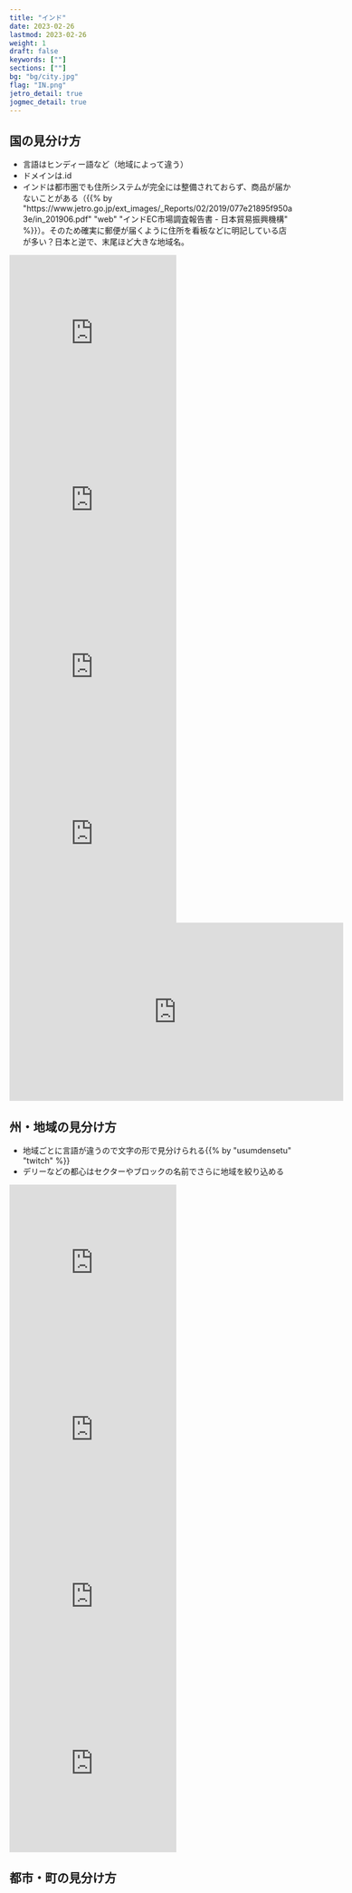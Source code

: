 ```yaml
---
title: "インド"
date: 2023-02-26
lastmod: 2023-02-26
weight: 1
draft: false
keywords: [""]
sections: [""]
bg: "bg/city.jpg"
flag: "IN.png"
jetro_detail: true
jogmec_detail: true
---
```


<div class="main-desciption country-description">
    <h2 class="section-title">国の見分け方</h2>
    <ul class="rule-list">
        <li>言語は<span class="quiz">ヒンディー語など（地域によって違う）</span></li>
        <li>ドメインは<span class="quiz">.id</span></li>
        <li>インドは都市圏でも住所システムが完全には整備されておらず、商品が届かないことがある（{{% by "https://www.jetro.go.jp/ext_images/_Reports/02/2019/077e21895f950a3e/in_201906.pdf" "web" "インドEC市場調査報告書 - 日本貿易振興機構" %}}）。そのため確実に郵便が届くように住所を看板などに明記している店が多い？日本と逆で、末尾ほど大きな地域名。</li>
    </ul>
</div>

<div class="googlemap-if">
<iframe src="https://www.google.com/maps/embed?pb=!4v1680576614545!6m8!1m7!1sCqX7Zdaaiyw21z6aQ3HtCg!2m2!1d29.87147887963868!2d79.62983076241443!3f139.35104298712295!4f-1.9042464036854057!5f3.325193203789971" width="295" height="295" style="border:0;" allowfullscreen="" loading="lazy" referrerpolicy="no-referrer-when-downgrade"></iframe>
<iframe src="https://www.google.com/maps/embed?pb=!4v1680576768727!6m8!1m7!1sCsSa5qjKdB5LG7H7frTarQ!2m2!1d21.59733304072305!2d71.90063518036595!3f173.3701617639863!4f-11.334221154583702!5f2.8168867633906376" width="295" height="295" style="border:0;" allowfullscreen="" loading="lazy" referrerpolicy="no-referrer-when-downgrade"></iframe>
<iframe src="https://www.google.com/maps/embed?pb=!4v1680576816311!6m8!1m7!1sqGG73951gMN6Ai7KuDktng!2m2!1d21.81631263462618!2d69.52585548531856!3f298.1681275967205!4f15.406022583345504!5f3.324875573278878" width="295" height="295" style="border:0;" allowfullscreen="" loading="lazy" referrerpolicy="no-referrer-when-downgrade"></iframe>
<iframe src="https://www.google.com/maps/embed?pb=!4v1680577309648!6m8!1m7!1sxphJ4suzq6IyEdQjMvHENA!2m2!1d26.46593307498799!2d80.3005460242372!3f162.2622085832344!4f13.82284962866919!5f3.325193203789971" width="295" height="295" style="border:0;" allowfullscreen="" loading="lazy" referrerpolicy="no-referrer-when-downgrade"></iframe>
<iframe width="590" height="315" src="https://www.youtube.com/embed/W57wmjn4Zac" title="YouTube video player" frameborder="0" allow="accelerometer; autoplay; clipboard-write; encrypted-media; gyroscope; picture-in-picture; web-share" allowfullscreen></iframe>
</div>

<div class="main-desciption area-description">
    <h2 class="section-title">州・地域の見分け方</h2>
    <ul class="rule-list">
        <li>地域ごとに言語が違うので文字の形で見分けられる{{% by "usumdensetu" "twitch" %}}</li>
        <li>デリーなどの都心はセクターやブロックの名前でさらに地域を絞り込める</li>
    </ul>
</div>

<div class="googlemap-if">
<iframe src="https://www.google.com/maps/embed?pb=!4v1680006391122!6m8!1m7!1sbg2cWdtnCh6ZxAm9tEWftw!2m2!1d28.73735204454535!2d77.21867054352147!3f261.684470921806!4f-0.4273194847891375!5f3.325193203789971" width="295" height="295" style="border:0;" allowfullscreen="" loading="lazy" referrerpolicy="no-referrer-when-downgrade"></iframe>
<iframe src="https://www.google.com/maps/embed?pb=!4v1680006555635!6m8!1m7!1s4SEAcMmP8hx87rWxqP9c0A!2m2!1d13.04361154116076!2d77.5474873331359!3f117.50972523192821!4f15.68591794847461!5f2.7914502814668984" width="295" height="295" style="border:0;" allowfullscreen="" loading="lazy" referrerpolicy="no-referrer-when-downgrade"></iframe>
<iframe src="https://www.google.com/maps/embed?pb=!4v1680006839051!6m8!1m7!1s1zGb5v2fx6aykeBSp6BzIw!2m2!1d23.01818260084139!2d72.56476740058423!3f300.0008783178411!4f4.627254944041155!5f3.325193203789971" width="295" height="295" style="border:0;" allowfullscreen="" loading="lazy" referrerpolicy="no-referrer-when-downgrade"></iframe>
<iframe src="https://www.google.com/maps/embed?pb=!4v1680006860530!6m8!1m7!1s4y3L_APhq6AMve_jzUfZeA!2m2!1d23.01829694337689!2d72.564890322699!3f7.804072054804488!4f6.50782459650172!5f1.8717339161405784" width="295" height="295" style="border:0;" allowfullscreen="" loading="lazy" referrerpolicy="no-referrer-when-downgrade"></iframe>
</div>


<div class="main-desciption city-description">
    <h2 class="section-title">都市・町の見分け方</h2>
    <ul class="rule-list">
    </ul>
</div>

<div class="googlemap-if">
</div>
